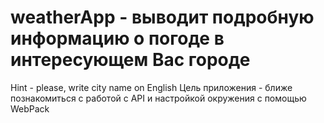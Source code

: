 # weatherApp - выводит подробную информацию о погоде в интересующем Вас городе
Hint - please, write city name on English 
Цель приложения - ближе познакомиться с работой c API и настройкой окружения с помощью WebPack
